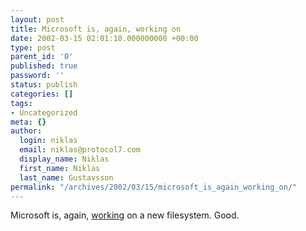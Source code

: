 ```yaml
---
layout: post
title: Microsoft is, again, working on
date: 2002-03-15 02:01:10.000000000 +00:00
type: post
parent_id: '0'
published: true
password: ''
status: publish
categories: []
tags:
- Uncategorized
meta: {}
author:
  login: niklas
  email: niklas@protocol7.com
  display_name: Niklas
  first_name: Niklas
  last_name: Gustavsson
permalink: "/archives/2002/03/15/microsoft_is_again_working_on/"
---
```

Microsoft is, again, [working](http://news.com.com/2009-1017-857509.html) on a new filesystem. Good.

